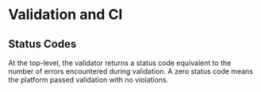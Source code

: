 # Validation and CI

## Status Codes

At the top-level, the validator returns a status code equivalent to the number of errors encountered during validation.
A zero status code means the platform passed validation with no violations.

